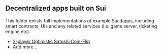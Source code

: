 ## Decentralized apps built on Sui

This folder enlists full implementations of example Sui dapps, including smart contracts, UIs and any related services
(i.e. game server, ticketing engine etc).

- [2-player Optimistic Satoshi Coin-Flip](https://github.com/MystenLabs/satoshi-coin-flip)
- Add more...
